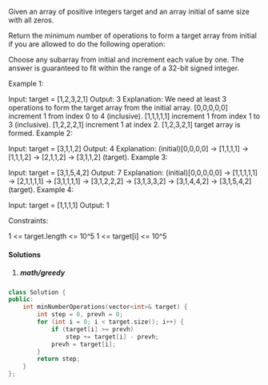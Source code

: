 Given an array of positive integers target and an array initial of same size with all zeros.

Return the minimum number of operations to form a target array from initial if you are allowed to do the following operation:

Choose any subarray from initial and increment each value by one.
The answer is guaranteed to fit within the range of a 32-bit signed integer.
 

Example 1:

Input: target = [1,2,3,2,1]
Output: 3
Explanation: We need at least 3 operations to form the target array from the initial array.
[0,0,0,0,0] increment 1 from index 0 to 4 (inclusive).
[1,1,1,1,1] increment 1 from index 1 to 3 (inclusive).
[1,2,2,2,1] increment 1 at index 2.
[1,2,3,2,1] target array is formed.
Example 2:

Input: target = [3,1,1,2]
Output: 4
Explanation: (initial)[0,0,0,0] -> [1,1,1,1] -> [1,1,1,2] -> [2,1,1,2] -> [3,1,1,2] (target).
Example 3:

Input: target = [3,1,5,4,2]
Output: 7
Explanation: (initial)[0,0,0,0,0] -> [1,1,1,1,1] -> [2,1,1,1,1] -> [3,1,1,1,1] 
                                  -> [3,1,2,2,2] -> [3,1,3,3,2] -> [3,1,4,4,2] -> [3,1,5,4,2] (target).
Example 4:

Input: target = [1,1,1,1]
Output: 1
 

Constraints:

1 <= target.length <= 10^5
1 <= target[i] <= 10^5

#### Solutions

1. ##### math/greedy

```c++
class Solution {
public:
    int minNumberOperations(vector<int>& target) {
        int step = 0, prevh = 0;
        for (int i = 0; i < target.size(); i++) {
            if (target[i] >= prevh)
                step += target[i] - prevh;
            prevh = target[i];
        }
        return step;
    }
};
```
